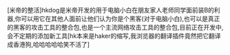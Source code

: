 [米帝的整活]hkdog是米帝开发的用于电脑小白在朋友家人老师同学面前装B的利器,你可以用它在其他人面前让他们认为你是个黑客(对于电脑小白),也可以是真正的黑客的攻击工具的整合包,也是一个主流网络攻击工具的整合包,目前正在开发中,会不定期的添加新工具[hk本来是haker的缩写,我浏览器的翻译插件竟然把它翻译成香港狗,哈哈哈哈哈笑不活了]
